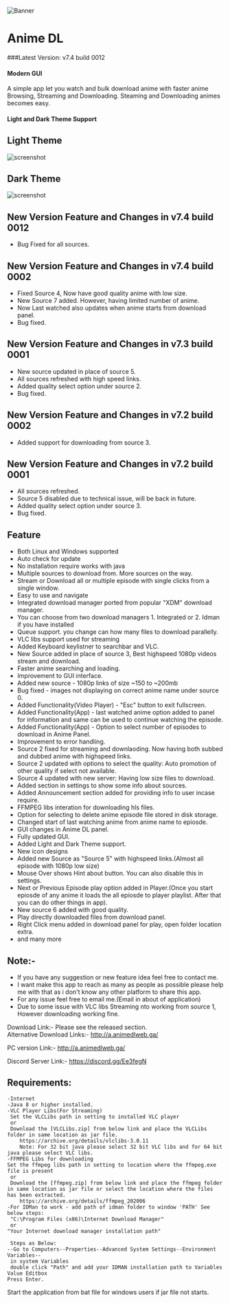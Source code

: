 ![Banner](images/icon.png)<br>
# Anime DL

###Latest Version: v7.4 build 0012
#### Modern GUI

A simple app let you watch and bulk download anime with faster anime Browsing, Streaming and Downloading.
Steaming and Downloading animes becomes easy.

#### Light and Dark Theme Support

## Light Theme
![screenshot](images/screenshot_light.png "screenshot")

## Dark Theme
![screenshot](images/screenshot_dark.png "screenshot")

## New Version Feature and Changes in v7.4 build 0012
* Bug Fixed for all sources.

## New Version Feature and Changes in v7.4 build 0002
* Fixed Source 4, Now have good quality anime with low size.
* New Source 7 added. However, having limited number of anime.
* Now Last watched also updates when anime starts from download panel.
* Bug fixed.

## New Version Feature and Changes in v7.3 build 0001
* New source updated in place of source 5.
* All sources refreshed with high speed links.
* Added quality select option under source 2.
* Bug fixed.

## New Version Feature and Changes in v7.2 build 0002
* Added support for downloading from source 3.

## New Version Feature and Changes in v7.2 build 0001
* All sources refreshed.
* Source 5 disabled due to technical issue, will be back in future.
* Added quality select option under source 3.
* Bug fixed.

## Feature
* Both Linux and Windows supported
* Auto check for update
* No installation require works with java
* Multiple sources to download from. More sources on the way.
* Stream or Download all or multiple episode with single clicks from a single window.
* Easy to use and navigate
* Integrated download manager ported from popular "XDM" download manager.
* You can choose from two download managers 1. Integrated or 2. Idman if you have installed
* Queue support. you change can how many files to download parallelly.
* VLC libs support used for streaming
* Added Keyboard keylistner to searchbar and VLC.
* New Source added in place of source 3, Best highspeed 1080p videos stream and download.
* Faster anime searching and loading.
* Improvement to GUI interface.
* Added new source - 1080p links of size ~150 to ~200mb
* Bug fixed - images not displaying on correct anime name under source 0.
* Added Functionality(Video Player) - "Esc" button to exit fullscreen.
* Added Functionality(App) - last watched anime option added to panel for information and same can be used to continue watching the episode.
* Added Functionality(App) - Option to select number of episodes to download in Anime Panel.
* Improvement to error handling.
* Source 2 fixed for streaming and downlaoding. Now having both subbed and dubbed anime with highspeed links.
* Source 2 updated with options to select the quality: Auto promotion of other quality if select not available.
* Source 4 updated with new server: Having low size files to download.
* Added section in settings to show some info about sources.
* Added Announcement section added for providing info to user incase require.
* FFMPEG libs interation for downloading hls files.
* Option for selecting to delete anime episode file stored in disk storage.
* Changed start of last watching anime from anime name to epiosde.
* GUI changes in Anime DL panel.
* Fully updated GUI.
* Added Light and Dark Theme support.
* New icon designs
* Added new Source as "Source 5" with highspeed links.(Almost all episode with 1080p low size)
* Mouse Over shows Hint about button. You can also disable this in settings.
* Next or Previous Episode play option added in Player.(Once you start epiosde of any anime it loads the all epiosde to player playlist. After that you can do other things in app).
* New source 6 added with good quality.
* Play directly downloaded files from download panel.
* Right Click menu added in download panel for play, open folder location extra.
* and many more

## Note:-
* If you have any suggestion or new feature idea feel free to contact me.
* I want make this app to reach as many as people as possible please help me with that as i don't know any other platform to share this app.
* For any issue feel free to email me.(Email in about of application)
* Due to some issue with VLC libs Streaming nto working from source 1, However downloading working fine.

Download Link:- Please see the released section.<br>
Alternative Download Links:- http://a.animedlweb.ga/

PC version Link:- http://a.animedlweb.ga/

Discord Server Link:- https://discord.gg/Ee3fegN

## Requirements:
    -Internet
    -Java 8 or higher installed.
    -VLC Player Libs(For Streaming)
	 Set the VLCLibs path in setting to installed VLC player
	 or
	 Download the [VLCLibs.zip] from below link and place the VLCLibs folder in same location as jar file.
		https://archive.org/details/vlclibs-3.0.11
		Note: For 32 bit java please select 32 bit VLC libs and for 64 bit java please select VLC libs.
	-FFMPEG Libs for downloading
	Set the ffmpeg libs path in setting to location where the ffmpeg.exe file is present
	 or
	 Download the [ffmpeg.zip] from below link and place the ffmpeg folder in same location as jar file or select the location where the files has been extracted.
		https://archive.org/details/ffmpeg_202006
    -For IDMan to work - add path of idman folder to window 'PATH' See below steps:
 	 "C:\Program Files (x86)\Internet Download Manager"
  	 or
  	"Your Internet download manager installation path"
	
 	 Steps as Below:
  	--Go to Computers--Properties--Advanced System Settings--Environment Variables--
 	 in system Variables
 	 double click "Path" and add your IDMAN installation path to Variables Value Editbox
  	Press Enter.
	
Start the application from bat file for windows users if jar file not starts.
